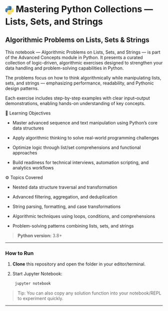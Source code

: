<h1><sub><img src="https://github.com/RadhikaDeshpande1010/icon-library/blob/main/python-icon/python-icon.png" alt="Icon" height="27" width="27"></sub> Mastering Python Collections — Lists, Sets, and Strings </h1>

<h2>Algorithmic Problems on Lists, Sets & Strings</h2>

This notebook — Algorithmic Problems on Lists, Sets, and Strings — is part of the Advanced Concepts module in Python.
It presents a curated collection of logic-driven, algorithmic exercises designed to strengthen your data handling and problem-solving capabilities in Python.

The problems focus on how to think algorithmically while manipulating lists, sets, and strings — emphasizing performance, readability, and Pythonic design patterns.

Each exercise includes step-by-step examples with clear input–output demonstrations, enabling hands-on understanding of key concepts.

🎯 Learning Objectives

- Master advanced sequence and text manipulation using Python’s core data structures

- Apply algorithmic thinking to solve real-world programming challenges

- Optimize logic through list/set comprehensions and functional approaches

- Build readiness for technical interviews, automation scripting, and analytics workflows

⚙️ Topics Covered

- Nested data structure traversal and transformation

- Advanced filtering, aggregation, and deduplication

- String parsing, formatting, and case transformations

- Algorithmic techniques using loops, conditions, and comprehensions

- Problem-solving patterns combining lists, sets, and strings

> **Python version:** 3.8+

---

### How to Run

1. **Clone** this repository and open the folder in your editor/terminal.
2. Start Jupyter Notebook:

   ```bash
    jupyter notebook
   ```

> Tip: You can also copy any solution function into your notebook/REPL to experiment quickly.

---


